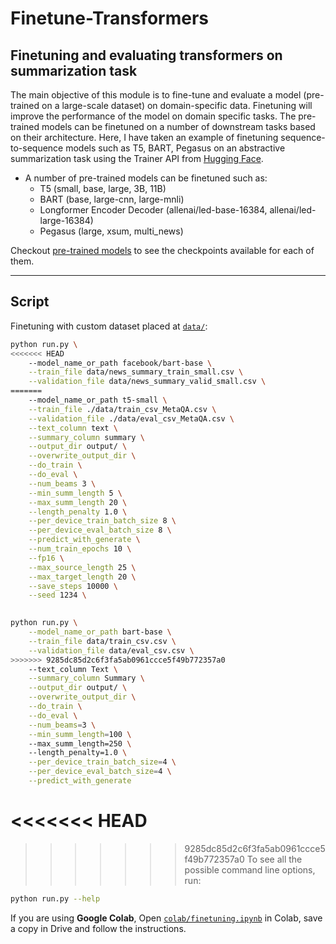 # Finetune-Transformers

## Finetuning and evaluating transformers on summarization task
The main objective of this module is to fine-tune and evaluate a model (pre-trained on a large-scale dataset) on domain-specific data. Finetuning will improve the performance of the model on domain specific tasks. The pre-trained models can be finetuned on a number of downstream tasks based on their architecture. 
Here, I have taken an example of finetuning sequence-to-sequence models such as T5, BART, Pegasus on an abstractive summarization task using the Trainer API from [Hugging Face](https://huggingface.co/transformers/main_classes/trainer.html).

* A number of pre-trained models can be finetuned such as:
    * T5 (small, base, large, 3B, 11B)
    * BART (base, large-cnn, large-mnli)
    * Longformer Encoder Decoder (allenai/led-base-16384, allenai/led-large-16384)
    * Pegasus (large, xsum, multi_news)

Checkout [pre-trained models](https://huggingface.co/models) to see the checkpoints available for each of them.
***
## Script
Finetuning with custom dataset placed at [`data/`](https://github.com/nsi319/Finetune-Transformers/tree/main/data):

```bash
python run.py \
<<<<<<< HEAD
    --model_name_or_path facebook/bart-base \
    --train_file data/news_summary_train_small.csv \
    --validation_file data/news_summary_valid_small.csv \
=======
    --model_name_or_path t5-small \
    --train_file ./data/train_csv_MetaQA.csv \
    --validation_file ./data/eval_csv_MetaQA.csv \
    --text_column text \
    --summary_column summary \
    --output_dir output/ \
    --overwrite_output_dir \
    --do_train \
    --do_eval \
    --num_beams 3 \
    --min_summ_length 5 \
    --max_summ_length 20 \
    --length_penalty 1.0 \
    --per_device_train_batch_size 8 \
    --per_device_eval_batch_size 8 \
    --predict_with_generate \
    --num_train_epochs 10 \
    --fp16 \
    --max_source_length 25 \
    --max_target_length 20 \
    --save_steps 10000 \
    --seed 1234 \
    
```

```bash
python run.py \
    --model_name_or_path bart-base \
    --train_file data/train_csv.csv \
    --validation_file data/eval_csv.csv \
>>>>>>> 9285dc85d2c6f3fa5ab0961ccce5f49b772357a0
    --text_column Text \
    --summary_column Summary \
    --output_dir output/ \
    --overwrite_output_dir \
    --do_train \
    --do_eval \
    --num_beams=3 \
    --min_summ_length=100 \     
    --max_summ_length=250 \   
    --length_penalty=1.0 \
    --per_device_train_batch_size=4 \
    --per_device_eval_batch_size=4 \
    --predict_with_generate 
```

<<<<<<< HEAD
=======

>>>>>>> 9285dc85d2c6f3fa5ab0961ccce5f49b772357a0
To see all the possible command line options, run:

```bash
python run.py --help
```
If you are using **Google Colab**, Open [`colab/finetuning.ipynb`](https://github.com/nsi319/Finetune-Transformers/blob/main/colab/finetuning.ipynb) in Colab, save a copy in Drive and follow the instructions.


